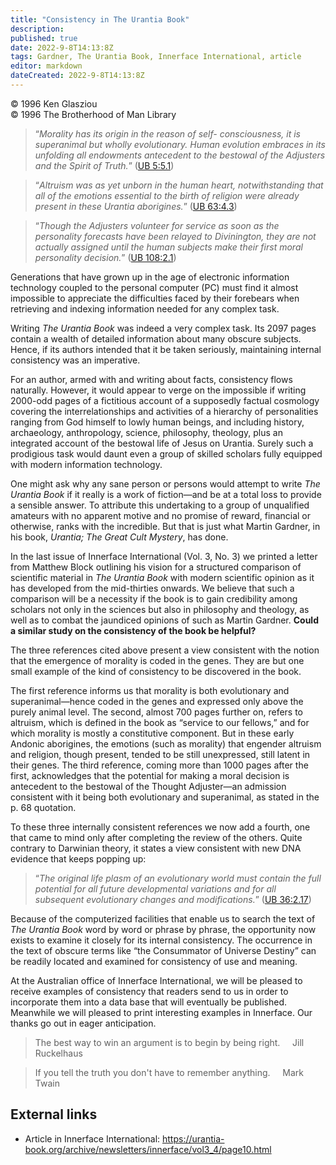 ```yaml
---
title: "Consistency in The Urantia Book"
description: 
published: true
date: 2022-9-8T14:13:8Z
tags: Gardner, The Urantia Book, Innerface International, article
editor: markdown
dateCreated: 2022-9-8T14:13:8Z
---
```


<p class="v-card v-sheet theme--light grey lighten-3 px-2">© 1996 Ken Glasziou<br>© 1996 The Brotherhood of Man Library</p>

> “_Morality has its origin in the reason of self- consciousness, it is superanimal but wholly evolutionary. Human evolution embraces in its unfolding all endowments antecedent to the bestowal of the Adjusters and the Spirit of Truth._” ([UB 5:5.1](/en/The_Urantia_Book/5#p5_1))

> “_Altruism was as yet unborn in the human heart, notwithstanding that all of the emotions essential to the birth of religion were already present in these Urantia aborigines._” ([UB 63:4.3](/en/The_Urantia_Book/63#p4_3))

> “_Though the Adjusters volunteer for service as soon as the personality forecasts have been relayed to Divinington, they are not actually assigned until the human subjects make their first moral personality decision._” ([UB 108:2.1](/en/The_Urantia_Book/108#p2_1))

Generations that have grown up in the age of electronic information technology coupled to the personal computer (PC) must find it almost impossible to appreciate the difficulties faced by their forebears when retrieving and indexing information needed for any complex task.

Writing _The Urantia Book_ was indeed a very complex task. Its 2097 pages contain a wealth of detailed information about many obscure subjects. Hence, if its authors intended that it be taken seriously, maintaining internal consistency was an imperative.

For an author, armed with and writing about facts, consistency flows naturally. However, it would appear to verge on the impossible if writing 2000-odd pages of a fictitious account of a supposedly factual cosmology covering the interrelationships and activities of a hierarchy of personalities ranging from God himself to lowly human beings, and including history, archaeology, anthropology, science, philosophy, theology, plus an integrated account of the bestowal life of Jesus on Urantia. Surely such a prodigious task would daunt even a group of skilled scholars fully equipped with modern information technology.

One might ask why any sane person or persons would attempt to write _The Urantia Book_ if it really is a work of fiction—and be at a total loss to provide a sensible answer. To attribute this undertaking to a group of unqualified amateurs with no apparent motive and no promise of reward, financial or otherwise, ranks with the incredible. But that is just what Martin Gardner, in his book, _Urantia; The Great Cult Mystery_, has done.

In the last issue of Innerface International (Vol. 3, No. 3) we printed a letter from Matthew Block outlining his vision for a structured comparison of scientific material in _The Urantia Book_ with modern scientific opinion as it has developed from the mid-thirties onwards. We believe that such a comparison will be a necessity if the book is to gain credibility among scholars not only in the sciences but also in philosophy and theology, as well as to combat the jaundiced opinions of such as Martin Gardner. **Could a similar study on the consistency of the book be helpful?**

The three references cited above present a view consistent with the notion that the emergence of morality is coded in the genes. They are but one small example of the kind of consistency to be discovered in the book.

The first reference informs us that morality is both evolutionary and superanimal—hence coded in the genes and expressed only above the purely animal level. The second, almost 700 pages further on, refers to altruism, which is defined in the book as “service to our fellows,” and for which morality is mostly a constitutive component. But in these early Andonic aborigines, the emotions (such as morality) that engender altruism and religion, though present, tended to be still unexpressed, still latent in their genes. The third reference, coming more than 1000 pages after the first, acknowledges that the potential for making a moral decision is antecedent to the bestowal of the Thought Adjuster—an admission consistent with it being both evolutionary and superanimal, as stated in the p. 68 quotation.

To these three internally consistent references we now add a fourth, one that came to mind only after completing the review of the others. Quite contrary to Darwinian theory, it states a view consistent with new DNA evidence that keeps popping up:

> “_The original life plasm of an evolutionary world must contain the full potential for all future developmental variations and for all subsequent evolutionary changes and modifications._” ([UB 36:2.17](/en/The_Urantia_Book/36#p2_17))

Because of the computerized facilities that enable us to search the text of _The Urantia Book_ word by word or phrase by phrase, the opportunity now exists to examine it closely for its internal consistency. The occurrence in the text of obscure terms like “the Consummator of Universe Destiny” can be readily located and examined for consistency of use and meaning.

At the Australian office of Innerface International, we will be pleased to receive examples of consistency that readers send to us in order to incorporate them into a data base that will eventually be published. Meanwhile we will pleased to print interesting examples in Innerface. Our thanks go out in eager anticipation.

> The best way to win an argument is to begin by being right. 
> &nbsp; &nbsp; Jill Ruckelhaus

> If you tell the truth you don't have to remember anything.
> &nbsp; &nbsp; Mark Twain

## External links

- Article in Innerface International: https://urantia-book.org/archive/newsletters/innerface/vol3_4/page10.html


